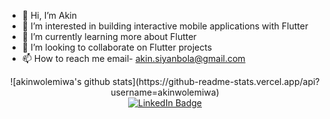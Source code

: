 - 👋 Hi, I’m Akin
- 👀 I’m interested in building interactive mobile applications with Flutter
- 🌱 I’m currently learning more about Flutter
- 💞️ I’m looking to collaborate on Flutter projects
- 📫 How to reach me email- akin.siyanbola@gmail.com


<div align='center'> 
  <a> ![akinwolemiwa's github stats](https://github-readme-stats.vercel.app/api?username=akinwolemiwa)  </a>
</div>

<div id="badges" align='center'>
  <a href="[your-linkedin-URL](https://www.linkedin.com/in/akinwolemiwa-siyanbola-40039b211/)">
    <img src="https://img.shields.io/badge/LinkedIn-blue?style=for-the-badge&logo=linkedin&logoColor=white" alt="LinkedIn Badge"/>
  </a>
</div>

<!---[![Top Langs](https://github-readme-stats.vercel.app/api/top-langs/?username=akinwolemiwa)](https://github.com/anuraghazra/github-readme-stats) --->


<!---
akinwolemiwa/akinwolemiwa is a ✨ special ✨ repository because its `README.md` (this file) appears on your GitHub profile.
You can click the Preview link to take a look at your changes.
--->
